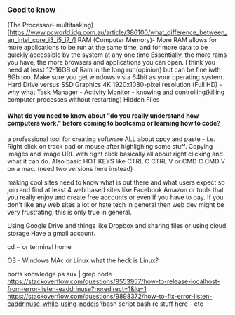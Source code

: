 ### Good to know 

(The Processor- multitasking)[https://www.pcworld.idg.com.au/article/386100/what_difference_between_an_intel_core_i3_i5_i7_/]
RAM (Computer Memory)- More RAM allows for more applications to be run at the same time, and for more data to be quickly accessible by the system at any one time
Essentially, the more rams you have, the more browsers and applications you can open. I think you need at least 12-16GB of Ram in the long run(opinion) but can be fine iwth 8Gb too. Make sure you get windows vista 64bit as your operating system.
Hard Drive versus SSD 
Graphics 4K 1920x1080-pixel resolution (Full HD) - why what 
Task Manager -  Activity Monitor - knowing and controlling(killing computer processes without restarting)
Hidden Files 


#### What do you need to know about "do you really understand how computers work."  before coming to bootcamp or learning how to code?
a professional tool for creating software 
ALL about cpoy and paste - i.e. Right click on track pad or mouse after highlighing some stuff. 
Copying images and image URL with right click basically all about right clicking and what it can do.
Also basic HOT KEYS like CTRL C CTRL V or CMD C CMD V on a mac. (need two versions here instead)

making cool sites need to know what is out there and what users expect so join and find at least 4 web based sites like Facebook Amazon or tools that you really enjoy and create free accounts or even if you have to pay. If you don't like any web sites a lot or hate tech in general then web dev might be very frustrating, this is only true in general.

Using Google Drive and things like Dropbox and sharing files or using cloud storage
Have a gmail account.

cd ~ or terminal home


OS - 
Windows MAc or Linux 
what the heck is Linux?

ports knowledge 
ps aux | grep node
https://stackoverflow.com/questions/8553957/how-to-release-localhost-from-error-listen-eaddrinuse?noredirect=1&lq=1
https://stackoverflow.com/questions/9898372/how-to-fix-error-listen-eaddrinuse-while-using-nodejs
\bash script bash rc stuff here - etc
